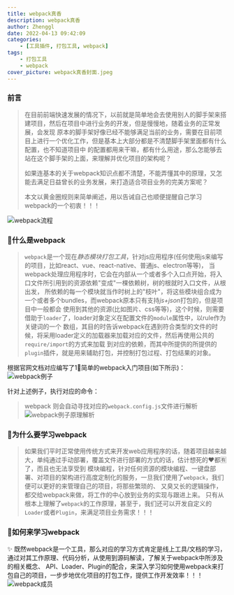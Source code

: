 ```yaml
---
title: webpack真香
description: webpack真香
author: Zhenggl
date: 2022-04-13 09:42:09
categories:
    - [工具插件, 打包工具, webpack]
tags:
    - 打包工具
    - webpack
cover_picture: webpack真香封面.jpeg
---
```


### 前言
> 在目前前端快速发展的情况下，以前就是简单地会去使用别人的脚手架来搭建项目，然后在项目中进行业务的开发，但是慢慢地，随着业务的正常发展，会发现
> 原本的脚手架好像已经不能够满足当前的业务，需要在目前项目上进行一个优化工作，但是基本上大部分都是不清楚脚手架里面都有什么配置，也不知道项目中
> 的配置都用来干嘛，都有什么用途，那么怎能够去站在这个脚手架的上面，来理解并优化项目的架构呢？
>
> 如果连基本的关于webpack知识点都不清楚，不能弄懂其中的原理，又怎能去满足日益曾长的业务发展，来打造适合项目业务的完美方案呢？
>
> 本文以黄金圈规则来简单阐述，用以告诫自己也顺便提醒自己学习webpack的一个初衷！！！

![webpack流程](webpack流程.png)

### 🤔什么是webpack
> `webpack`是一个现在*静态模块打包工具*，针对js应用程序(任何使用js来编写的项目，比如react、vue、react-native、普通js、electron等等)，
> 当webpack处理应用程序时，它会在内部从一个或者多个入口点开始，将入口文件所引用到的资源依赖"变成"一棵依赖树，树的根就时入口文件，从根出发，
> 所依赖的每一个模块就当作时树上的"枝叶"，将这些模块组合成为一个或者多个bundles，而webpack原本只有支持*js+json*打包的，但是项目中一般都会
> 使用到其他的资源(比如图片、css等等)，这个时候，则需要借助于`loader`了，loader对象定义在配置文件的`module`属性中，以rule作为关键词的一个
> 数组，其目的时告诉webpack在遇到符合类型的文件的时候，将采用loader定义的加载器来加载对应的文件，然后再使用公共的`require/import`的方式来加载
> 到对应的依赖，而其中所提供的所提供的`plugin`插件，就是用来辅助打包，并控制打包过程、打包结果的对象。

根据官网文档对应编写了1⃣️简单的webpack入门项目(如下所示)：
![webpack例子](webpack例子.png)

针对上述例子，执行对应的命令：
> webpack
则会自动寻找对应的`webpack.config.js`文件进行解析
![webpack例子原理解析](webpack例子原理解析.png)

### 🤔为什么要学习webpack
> 如果我们平时正常使用传统方式来开发web应用程序的话，随着项目越来越大，单纯通过手动部署，覆盖文件进行部署的方式的话，估计想死的❤️都🈶️了，而且也无法享受到
> 模块编程，针对任何资源的模块编程、一键盘部署、对项目的架构进行高度定制化的服务，一旦我们使用了`webpack`，我们便可以更好的来管理自己的项目，将那些繁琐的、
> 又臭又长的逻辑操作，都交给webpack来做，将工作的中心放到业务的实现与跟进上来。
> 只有从根本上理解了`webpack`的工作原理，甚至于，我们还可以开发自定义的`Loader`或者`Plugin`，来满足项目业务需求！！！

### 🤔如何来学习webpack
✨ 既然webpack是一个工具，那么对应的学习方式肯定是线上工具/文档的学习，通过对其工作原理、代码分析，从使用到源码解读，了解关于webpack中所涉及的相关概念、
API、Loader、Plugin的配合，来深入学习如何使用webpack来打包自己的项目，一步步地优化项目的打包工作，提供工作开发效率！！！
![webpack成员](webpack成员.png)
